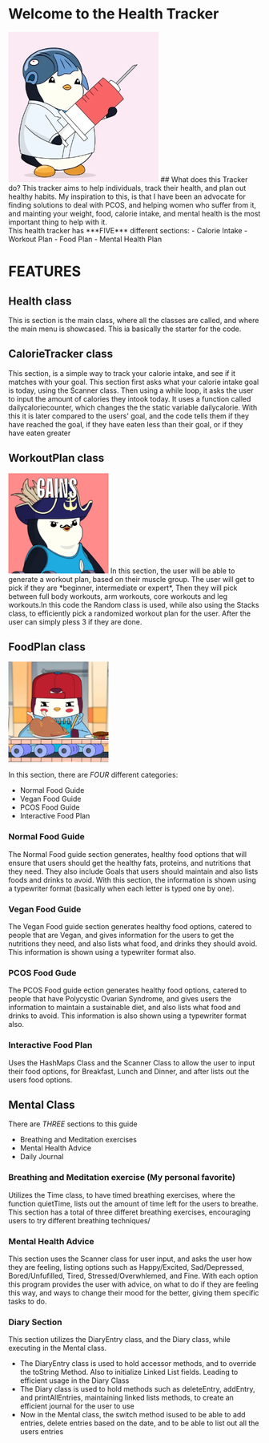 # Welcome to the Health Tracker
 <img src= "https://raw.githubusercontent.com/briannammatey/HealthTracker/main/healthypenguin.webp" alt="GIF" width="300">
## What does this Tracker do?
This tracker aims to help individuals, track their health, and plan out healthy habits. My inspiration to this, is that I have been an advocate for finding solutions to deal with PCOS, and helping women who suffer from it, and mainting your weight, food, calorie intake, and mental health is the most important thing to help with it.
<br>
This health tracker has ***FIVE*** different sections:
- Calorie Intake
- Workout Plan
- Food Plan
- Mental Health Plan


# FEATURES
## Health class
This is section is the main class, where all the classes are called, and where the main menu is showcased. This ia basically the starter for the code.

## CalorieTracker class
This section, is a simple way to track your calorie intake, and see if it matches with your goal. This section first asks what your calorie intake goal is today, using the Scanner class. Then using a while loop, it asks the user to input the amount of calories they intook today. It uses a function called dailycaloriecounter, which changes the the static variable dailycalorie. With this it is later compared to the users' goal, and the code tells them if they have reached the goal, if they have eaten less than their goal, or if they have eaten greater

## WorkoutPlan class
 <img src= "https://raw.githubusercontent.com/briannammatey/HealthTracker/main/penguin_workout.webp" alt="GIF" width="200">
In this section, the user will be able to generate a workout plan, based on their muscle group. The user will get to pick if they are *beginner, intermediate or expert*, Then they will pick between full body workouts, arm workouts, core workouts and leg workouts.In this code the Random class is used, while also using the Stacks class, to efficiently pick a randomized workout plan for the user. After the user can simply pless 3 if they are done.

## FoodPlan class
<img src="https://raw.githubusercontent.com/briannammatey/HealthTracker/main/foodpenguin.webp" alt="GIF" width="200">

In this section, there are *FOUR* different categories:
- Normal Food Guide
- Vegan Food Guide
- PCOS Food Guide
- Interactive Food Plan
### Normal Food Guide
The Normal Food guide section generates, healthy food options that will ensure that users should get the healthy fats, proteins, and nutritions that they need. They also include Goals that users should maintain and also lists foods and drinks to avoid. With this section, the information is shown using a typewriter format (basically when each letter is typed one by one).

### Vegan Food Guide
The Vegan Food guide section generates healthy food options, catered to people that are Vegan, and gives information for the users to get the nutritions they need, and also lists what food, and drinks they should avoid. This information is shown using a typewriter format also.

### PCOS Food Gude
The PCOS Food guide ection generates healthy food options, catered to people that have Polycystic Ovarian Syndrome, and gives users the information to maintain a sustainable diet, and also lists what food and drinks to avoid. This  information is also shown using a typewriter format also.

###  Interactive Food Plan
Uses the HashMaps Class and the Scanner Class to allow the user to input their food options, for Breakfast, Lunch and Dinner, and after lists out the users food options.

## Mental Class
There are *THREE* sections to this guide
- Breathing and Meditation exercises 
- Mental Health Advice
- Daily Journal

### Breathing and Meditation exercise (My personal favorite)
Utilizes the Time class, to have timed breathing exercises, where the function quietTime, lists out the amount of time left for the users to breathe. This section has a total of three differet breathing exercises, encouraging users to try different breathing techniques/

### Mental Health Advice
This section uses the Scanner class for user input, and asks the user how they are feeling, listing options such as Happy/Excited, Sad/Depressed, Bored/Unfufilled, Tired, Stressed/Overwhlemed, and Fine. With each option this program provides the user with advice, on what to do if they are feeling this way, and ways to change their mood for the better, giving them specific tasks to do.

### Diary Section
This section utilizes the DiaryEntry class, and the Diary class, while executing in the Mental class.
- The DiaryEntry class is used to hold accessor methods, and to override the toString Method. Also to initialize Linked List fields. Leading to efficient usage in the Diary Class
- The Diary class is used to hold methods such as deleteEntry, addEntry, and printAllEntries, maintaining linked lists methods, to create an efficient journal for the user to use
- Now in the Mental class, the switch method isused to be able to add entries, delete entries based on the date, and to be able to list out all the users entries




